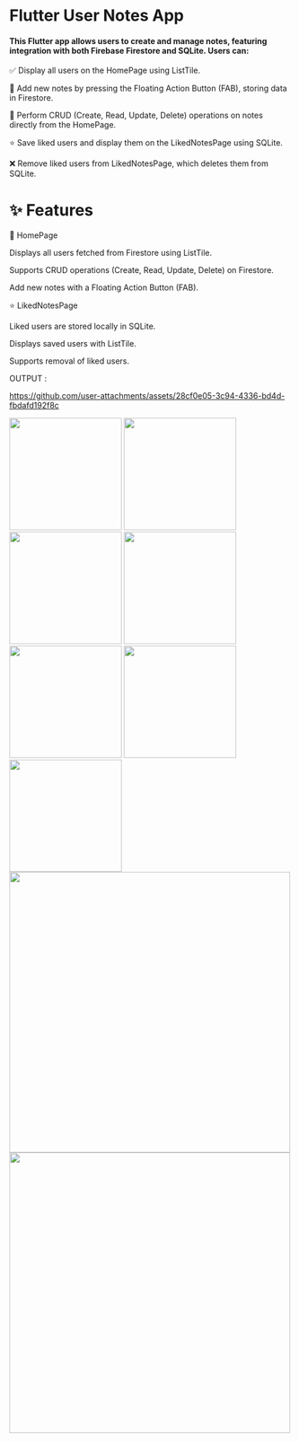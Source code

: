 # Flutter User Notes App


#### This Flutter app allows users to create and manage notes, featuring integration with both Firebase Firestore and SQLite. Users can:

✅ Display all users on the HomePage using ListTile.

📝 Add new notes by pressing the Floating Action Button (FAB), storing data in Firestore.

🔄 Perform CRUD (Create, Read, Update, Delete) operations on notes directly from the HomePage.

⭐ Save liked users and display them on the LikedNotesPage using SQLite.

❌ Remove liked users from LikedNotesPage, which deletes them from SQLite.

# ✨ Features

🌟 HomePage

Displays all users fetched from Firestore using ListTile.

Supports CRUD operations (Create, Read, Update, Delete) on Firestore.

Add new notes with a Floating Action Button (FAB).

⭐ LikedNotesPage

Liked users are stored locally in SQLite.

Displays saved users with ListTile.

Supports removal of liked users.


OUTPUT :





https://github.com/user-attachments/assets/28cf0e05-3c94-4336-bd4d-fbdafd192f8c





<img src = "https://github.com/user-attachments/assets/55104c35-d629-47f6-8589-0b812cc7d068" width="200">
<img src = "https://github.com/user-attachments/assets/92169fc2-5218-4f1c-a227-d07b339758ac" width="200">
<img src = "https://github.com/user-attachments/assets/cb665d07-0769-45a7-92b9-7508ab6f69ca" width="200">
<img src = "https://github.com/user-attachments/assets/624388e6-b797-4ce1-9df7-797fe37921e4" width="200">
<img src = "https://github.com/user-attachments/assets/cd561ea6-d42f-429d-8515-170888811ac6" width="200">
<img src = "https://github.com/user-attachments/assets/1204910f-c834-47a4-9ef0-0514c58208c5" width="200">
<img src = "https://github.com/user-attachments/assets/6c4b15a6-da97-4235-82cc-4fd2048864b9" width="200">

<img src = "https://github.com/user-attachments/assets/d73fb03d-7a14-42dc-9c8f-e9b6f00e6342" width="500">

<img src = "https://github.com/user-attachments/assets/41e4dc32-d0af-44ca-a8ef-e222561735f4" width="500">


